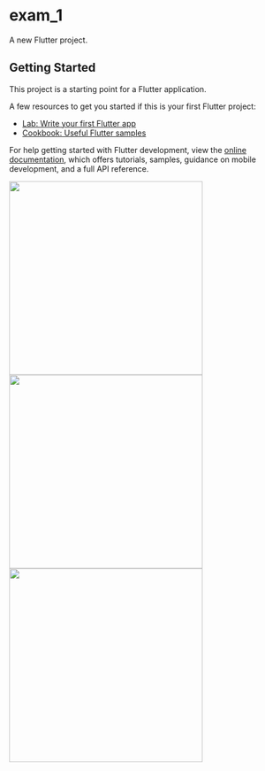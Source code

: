 # exam_1

A new Flutter project.

## Getting Started

This project is a starting point for a Flutter application.

A few resources to get you started if this is your first Flutter project:

- [Lab: Write your first Flutter app](https://docs.flutter.dev/get-started/codelab)
- [Cookbook: Useful Flutter samples](https://docs.flutter.dev/cookbook)

For help getting started with Flutter development, view the
[online documentation](https://docs.flutter.dev/), which offers tutorials,
samples, guidance on mobile development, and a full API reference.

<img src="https://user-images.githubusercontent.com/114163756/224525225-3d30b546-1025-4868-a3ac-197b72f261df.png" width="350px">
<img src="https://user-images.githubusercontent.com/114163756/224525250-ccee9226-d640-4a7e-ab22-ef6deb27d4d0.png" width="350px">
<img src="https://user-images.githubusercontent.com/114163756/224525280-1874f128-6672-44f3-bb87-3a49c4678967.png" width="350px">
